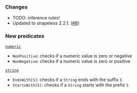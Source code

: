 ### Changes

* TODO: inference rules!
* Updated to shapeless 2.2.1. ([#8])

### New predicates

[`numeric`](https://github.com/fthomas/refined/blob/v0.1.0/src/main/scala/eu/timepit/refined/numeric.scala)

* `NonPositive`: checks if a numeric value is zero or negative
* `NonNegative`: checks if a numeric value is zero or positive

[`string`](https://github.com/fthomas/refined/blob/v0.1.0/src/main/scala/eu/timepit/refined/string.scala)

* `EndsWith[S]`: checks if a `String` ends with the suffix `S`
* `StartsWith[S]`: checks if a `String` starts with the prefix `S`

[#8]: https://github.com/fthomas/refined/issues/8
